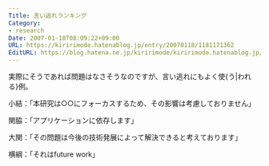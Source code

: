 ```yaml
---
Title: 言い逃れランキング
Category:
- research
Date: 2007-01-18T08:09:22+09:00
URL: https://kiririmode.hatenablog.jp/entry/20070118/1181171362
EditURL: https://blog.hatena.ne.jp/kiririmode/kiririmode.hatenablog.jp/atom/entry/8454420450078217688
---
```


実際にそうであれば問題はなさそうなのですが、言い逃れにもよく使{う|われる}例。

小結：「本研究は○○にフォーカスするため、その影響は考慮しておりません」

関脇：「アプリケーションに依存します」

大関：「その問題は今後の技術発展によって解決できると考えております」

横綱：「それはfuture work」
